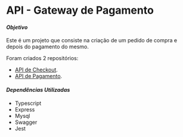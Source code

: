 ﻿# API - Gateway de Pagamento

#### _Objetivo_

Este é um projeto que consiste na criação de um pedido de compra e depois do pagamento do mesmo.

Foram criados 2 repositórios:
- [API de Checkout](https://github.com/rusouza/checkout).
- [API de Pagamento](https://github.com/rusouza/payment_gateway).

#### _Dependências Utilizadas_

- Typescript
- Express
- Mysql
- Swagger
- Jest